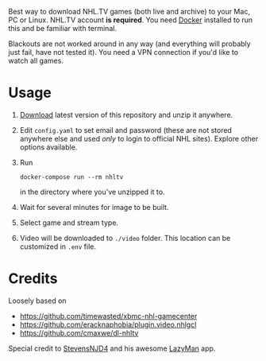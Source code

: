 Best way to download NHL.TV games (both live and archive) to your Mac, PC
or Linux. NHL.TV account **is required**. You need
[Docker](https://www.docker.com/community-edition#/download) installed
to run this and be familiar with terminal.

Blackouts are not worked around in any way (and everything will probably just fail, have not tested it). You need a VPN connection if you'd like to watch all games.

# Usage

1. [Download](https://github.com/kompot/nhl-tv-geeky-streams/archive/master.zip) latest version of this repository and unzip it anywhere.
2. Edit `config.yaml` to set email and password (these are not stored anywhere else and used _only_ to login to official NHL sites). Explore other options available.
3. Run

   ```
   docker-compose run --rm nhltv
   ```

   in the directory where you've unzipped it to.

4. Wait for several minutes for image to be built.
5. Select game and stream type.
6. Video will be downloaded to `./video` folder. This location can be customized in `.env` file.

# Credits

Loosely based on

* https://github.com/timewasted/xbmc-nhl-gamecenter
* https://github.com/eracknaphobia/plugin.video.nhlgcl
* https://github.com/cmaxwe/dl-nhltv

Special credit to [StevensNJD4](https://github.com/StevensNJD4) and his awesome [LazyMan](https://github.com/StevensNJD4/LazyMan) app.
